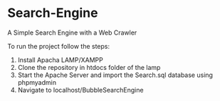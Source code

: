 # Search-Engine
A Simple Search Engine with a Web Crawler

To run the project follow the steps:

1. Install Apacha LAMP/XAMPP
2. Clone the repository in htdocs folder of the lamp
3. Start the Apache Server and import the Search.sql database using phpmyadmin
4. Navigate to localhost/BubbleSearchEngine
